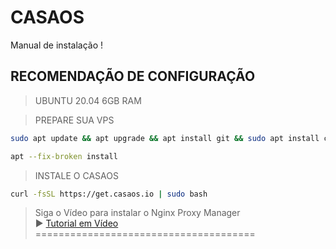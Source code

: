 # CASAOS
Manual de instalação !

## RECOMENDAÇÃO DE CONFIGURAÇÃO
> UBUNTU 20.04
> 6GB RAM

> PREPARE SUA VPS

```bash
sudo apt update && apt upgrade && apt install git && sudo apt install curl
```

```bash
apt --fix-broken install 
```

> INSTALE O CASAOS
```bash
curl -fsSL https://get.casaos.io | sudo bash
```

> Siga o Vídeo para instalar o Nginx Proxy Manager<br>
> ▶️ [Tutorial em Vídeo](https://youtu.be/sAx3Rk8vUTk)<br>
 ======================================

